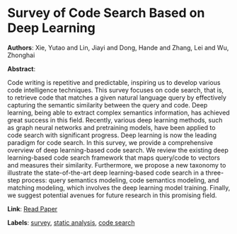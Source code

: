 # Survey of Code Search Based on Deep Learning

**Authors**: Xie, Yutao and Lin, Jiayi and Dong, Hande and Zhang, Lei and Wu, Zhonghai

**Abstract**:

Code writing is repetitive and predictable, inspiring us to develop various code intelligence techniques. This survey focuses on code search, that is, to retrieve code that matches a given natural language query by effectively capturing the semantic similarity between the query and code. Deep learning, being able to extract complex semantics information, has achieved great success in this field. Recently, various deep learning methods, such as graph neural networks and pretraining models, have been applied to code search with significant progress. Deep learning is now the leading paradigm for code search. In this survey, we provide a comprehensive overview of deep learning-based code search. We review the existing deep learning-based code search framework that maps query/code to vectors and measures their similarity. Furthermore, we propose a new taxonomy to illustrate the state-of-the-art deep learning-based code search in a three-step process: query semantics modeling, code semantics modeling, and matching modeling, which involves the deep learning model training. Finally, we suggest potential avenues for future research in this promising field.

**Link**: [Read Paper](https://doi.org/10.1145/3628161)

**Labels**: [survey](../../labels/survey.md), [static analysis](../../labels/static_analysis.md), [code search](../../labels/code_search.md)
